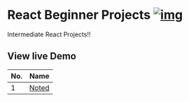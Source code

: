 # React Beginner Projects [![img](https://skillicons.dev/icons?i=react)](https://skillicons.dev)

Intermediate React Projects!!

## View live Demo

| No. |                           Name                            |
| --- | :-------------------------------------------------------: |
| 1   | [Noted](https://kunalsalunkhe12-noted-react.netlify.app/) |
